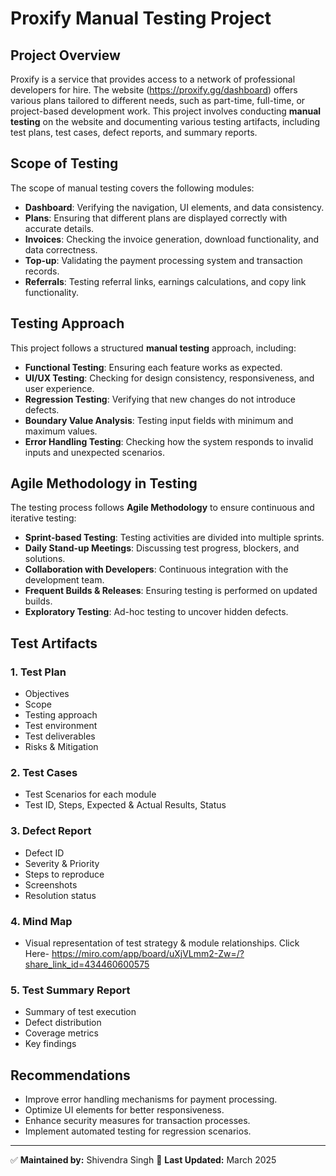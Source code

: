 # Proxify Manual Testing Project

## Project Overview
Proxify is a service that provides access to a network of professional developers for hire. The website (https://proxify.gg/dashboard) offers various plans tailored to different needs, such as part-time, full-time, or project-based development work. This project involves conducting **manual testing** on the website and documenting various testing artifacts, including test plans, test cases, defect reports, and summary reports.

## Scope of Testing
The scope of manual testing covers the following modules:
- **Dashboard**: Verifying the navigation, UI elements, and data consistency.
- **Plans**: Ensuring that different plans are displayed correctly with accurate details.
- **Invoices**: Checking the invoice generation, download functionality, and data correctness.
- **Top-up**: Validating the payment processing system and transaction records.
- **Referrals**: Testing referral links, earnings calculations, and copy link functionality.

## Testing Approach
This project follows a structured **manual testing** approach, including:
- **Functional Testing**: Ensuring each feature works as expected.
- **UI/UX Testing**: Checking for design consistency, responsiveness, and user experience.
- **Regression Testing**: Verifying that new changes do not introduce defects.
- **Boundary Value Analysis**: Testing input fields with minimum and maximum values.
- **Error Handling Testing**: Checking how the system responds to invalid inputs and unexpected scenarios.

## Agile Methodology in Testing
The testing process follows **Agile Methodology** to ensure continuous and iterative testing:
- **Sprint-based Testing**: Testing activities are divided into multiple sprints.
- **Daily Stand-up Meetings**: Discussing test progress, blockers, and solutions.
- **Collaboration with Developers**: Continuous integration with the development team.
- **Frequent Builds & Releases**: Ensuring testing is performed on updated builds.
- **Exploratory Testing**: Ad-hoc testing to uncover hidden defects.

## Test Artifacts
### 1. Test Plan
- Objectives
- Scope
- Testing approach
- Test environment
- Test deliverables
- Risks & Mitigation

### 2. Test Cases
- Test Scenarios for each module
- Test ID, Steps, Expected & Actual Results, Status

### 3. Defect Report
- Defect ID
- Severity & Priority
- Steps to reproduce
- Screenshots
- Resolution status

### 4. Mind Map
- Visual representation of test strategy & module relationships.
  Click Here- https://miro.com/app/board/uXjVLmm2-Zw=/?share_link_id=434460600575

### 5. Test Summary Report
- Summary of test execution
- Defect distribution
- Coverage metrics
- Key findings

## Recommendations
- Improve error handling mechanisms for payment processing.
- Optimize UI elements for better responsiveness.
- Enhance security measures for transaction processes.
- Implement automated testing for regression scenarios.

---
✅ **Maintained by:** Shivendra Singh
📅 **Last Updated:** March 2025

